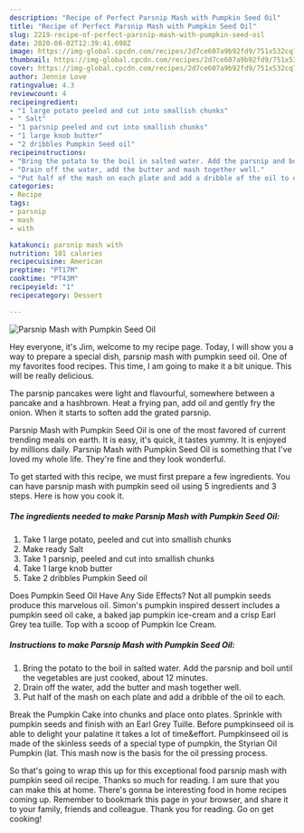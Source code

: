 ```yaml
---
description: "Recipe of Perfect Parsnip Mash with Pumpkin Seed Oil"
title: "Recipe of Perfect Parsnip Mash with Pumpkin Seed Oil"
slug: 2219-recipe-of-perfect-parsnip-mash-with-pumpkin-seed-oil
date: 2020-08-02T12:39:41.698Z
image: https://img-global.cpcdn.com/recipes/2d7ce607a9b92fd9/751x532cq70/parsnip-mash-with-pumpkin-seed-oil-recipe-main-photo.jpg
thumbnail: https://img-global.cpcdn.com/recipes/2d7ce607a9b92fd9/751x532cq70/parsnip-mash-with-pumpkin-seed-oil-recipe-main-photo.jpg
cover: https://img-global.cpcdn.com/recipes/2d7ce607a9b92fd9/751x532cq70/parsnip-mash-with-pumpkin-seed-oil-recipe-main-photo.jpg
author: Jennie Love
ratingvalue: 4.3
reviewcount: 4
recipeingredient:
- "1 large potato peeled and cut into smallish chunks"
- " Salt"
- "1 parsnip peeled and cut into smallish chunks"
- "1 large knob butter"
- "2 dribbles Pumpkin Seed oil"
recipeinstructions:
- "Bring the potato to the boil in salted water. Add the parsnip and boil until the vegetables are just cooked, about 12 minutes."
- "Drain off the water, add the butter and mash together well."
- "Put half of the mash on each plate and add a dribble of the oil to each."
categories:
- Recipe
tags:
- parsnip
- mash
- with

katakunci: parsnip mash with 
nutrition: 101 calories
recipecuisine: American
preptime: "PT17M"
cooktime: "PT43M"
recipeyield: "1"
recipecategory: Dessert

---
```



![Parsnip Mash with Pumpkin Seed Oil](https://img-global.cpcdn.com/recipes/2d7ce607a9b92fd9/751x532cq70/parsnip-mash-with-pumpkin-seed-oil-recipe-main-photo.jpg)

Hey everyone, it's Jim, welcome to my recipe page. Today, I will show you a way to prepare a special dish, parsnip mash with pumpkin seed oil. One of my favorites food recipes. This time, I am going to make it a bit unique. This will be really delicious.

The parsnip pancakes were light and flavourful, somewhere between a pancake and a hashbrown. Heat a frying pan, add oil and gently fry the onion. When it starts to soften add the grated parsnip.

Parsnip Mash with Pumpkin Seed Oil is one of the most favored of current trending meals on earth. It is easy, it's quick, it tastes yummy. It is enjoyed by millions daily. Parsnip Mash with Pumpkin Seed Oil is something that I've loved my whole life. They're fine and they look wonderful.


To get started with this recipe, we must first prepare a few ingredients. You can have parsnip mash with pumpkin seed oil using 5 ingredients and 3 steps. Here is how you cook it.

<!--inarticleads1-->

##### The ingredients needed to make Parsnip Mash with Pumpkin Seed Oil:

1. Take 1 large potato, peeled and cut into smallish chunks
1. Make ready  Salt
1. Take 1 parsnip, peeled and cut into smallish chunks
1. Take 1 large knob butter
1. Take 2 dribbles Pumpkin Seed oil


Does Pumpkin Seed Oil Have Any Side Effects? Not all pumpkin seeds produce this marvelous oil. Simon&#39;s pumpkin inspired dessert includes a pumpkin seed oil cake, a baked jap pumpkin ice-cream and a crisp Earl Grey tea tuille. Top with a scoop of Pumpkin Ice Cream. 

<!--inarticleads2-->

##### Instructions to make Parsnip Mash with Pumpkin Seed Oil:

1. Bring the potato to the boil in salted water. Add the parsnip and boil until the vegetables are just cooked, about 12 minutes.
1. Drain off the water, add the butter and mash together well.
1. Put half of the mash on each plate and add a dribble of the oil to each.


Break the Pumpkin Cake into chunks and place onto plates. Sprinkle with pumpkin seeds and finish with an Earl Grey Tuille. Before pumpkinseed oil is able to delight your palatine it takes a lot of time&amp;effort. Pumpkinseed oil is made of the skinless seeds of a special type of pumpkin, the Styrian Oil Pumpkin (lat. This mash now is the basis for the oil pressing process. 

So that's going to wrap this up for this exceptional food parsnip mash with pumpkin seed oil recipe. Thanks so much for reading. I am sure that you can make this at home. There's gonna be interesting food in home recipes coming up. Remember to bookmark this page in your browser, and share it to your family, friends and colleague. Thank you for reading. Go on get cooking!
